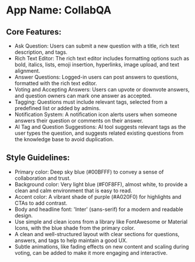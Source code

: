 # **App Name**: CollabQA

## Core Features:

- Ask Question: Users can submit a new question with a title, rich text description, and tags.
- Rich Text Editor: The rich text editor includes formatting options such as bold, italics, lists, emoji insertion, hyperlinks, image upload, and text alignment.
- Answer Questions: Logged-in users can post answers to questions, formatted with the rich text editor.
- Voting and Accepting Answers: Users can upvote or downvote answers, and question owners can mark one answer as accepted.
- Tagging: Questions must include relevant tags, selected from a predefined list or added by admins.
- Notification System: A notification icon alerts users when someone answers their question or comments on their answer.
- AI Tag and Question Suggestions: AI tool suggests relevant tags as the user types the question, and suggests related existing questions from the knowledge base to avoid duplication.

## Style Guidelines:

- Primary color: Deep sky blue (#00BFFF) to convey a sense of collaboration and trust.
- Background color: Very light blue (#F0F8FF), almost white, to provide a clean and calm environment that is easy to read.
- Accent color: A vibrant shade of purple (#A020F0) for highlights and CTAs to add contrast.
- Body and headline font: 'Inter' (sans-serif) for a modern and readable design.
- Use simple and clean icons from a library like FontAwesome or Material Icons, with the blue shade from the primary color.
- A clean and well-structured layout with clear sections for questions, answers, and tags to help maintain a good UX.
- Subtle animations, like fading effects on new content and scaling during voting, can be added to make it more engaging and interactive.